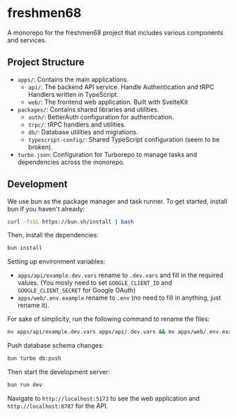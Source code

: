 # freshmen68

A monorepo for the freshmen68 project that includes various components and services.

## Project Structure
- `apps/`: Contains the main applications.
  - `api/`: The backend API service. Handle Authentication and tRPC Handlers written in TypeScript.
  - `web/`: The frontend web application. Built with SvelteKit
- `packages/`: Contains shared libraries and utilities.
  - `auth/`: BetterAuth configuration for authentication.
  - `trpc/`: tRPC handlers and utilities.
  - `db/`: Database utilities and migrations.
  - `typescript-config/`: Shared TypeScript configuration (seem to be broken).
- `turbo.json`: Configuration for Turborepo to manage tasks and dependencies across the monorepo.

## Development

We use bun as the package manager and task runner. To get started, install bun if you haven't already:

```bash
curl -fsSL https://bun.sh/install | bash
```

Then, install the dependencies:

```bash
bun install
```

Setting up environment variables:
- `apps/api/example.dev.vars` rename to `.dev.vars` and fill in the required values. (You mosly need to set `GOOGLE_CLIENT_ID` and `GOOGLE_CLIENT_SECRET` for Google OAuth)
- `apps/web/.env.example` rename to `.env` (no need to fill in anything, just rename it).

For sake of simplicity, run the following command to rename the files:

```bash
mv apps/api/example.dev.vars apps/api/.dev.vars && mv apps/web/.env.example apps/web/.env
```

Push database schema changes:

```bash
bun turbo db:push
```

Then start the development server:

```bash
bun run dev
```

Navigate to `http://localhost:5173` to see the web application and `http://localhost:8787` for the API.
